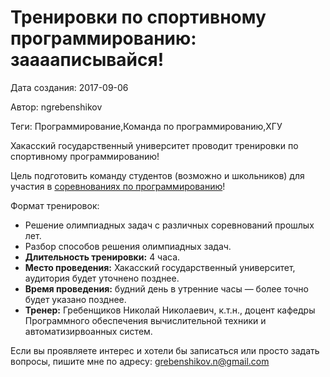 # Тренировки по спортивному программированию: зааааписывайся!

Дата создания: 2017-09-06

Автор: ngrebenshikov

Теги: Программирование,Команда по программированию,ХГУ

Хакасский государственный университет проводит тренировки по спортивному программированию!  
  
Цель подготовить команду студентов (возможно и школьников) для участия в [соревнованиях по программированию](http://lambda-calculus.ru/blog/events/129.html)!  
   
Формат тренировок:

- Решение олимпиадных задач с различных соревнований прошлых лет.
- Разбор способов решения олимпиадных задач.
- **Длительность тренировки:** 4 часа.
- **Место проведения:** Хакасский государственный университет, аудитория будет уточнено позднее.
- **Время проведения:** будний день в утренние часы — более точно будет указано позднее.
- **Тренер:** Гребенщиков Николай Николаевич, к.т.н., доцент кафедры Программного обеспечения вычислительной техники и автоматизирвоанных систем.

  
Если вы проявляете интерес и хотели бы записаться или просто задать вопросы, пишите мне по адресу: [grebenshikov.n@gmail.com](mailto:grebenshikov.n@gmail.com)
